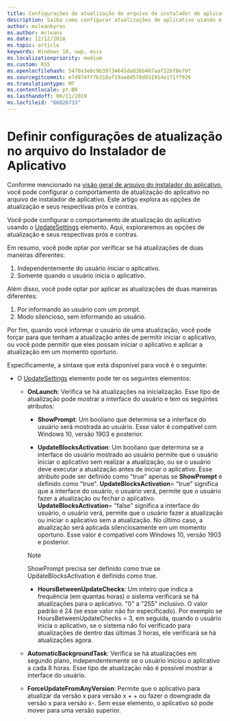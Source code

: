 ```yaml
---
title: Configurações de atualização de arquivo do instalador de aplicativo
description: Saiba como configurar atualizações de aplicativo usando o arquivo do instalador do aplicativo.
author: mcleanbyron
ms.author: mcleans
ms.date: 12/12/2018
ms.topic: article
keywords: Windows 10, uwp, msix
ms.localizationpriority: medium
ms.custom: RS5
ms.openlocfilehash: 5470a3e8c9b39734645da838b467aaf32bf8e79f
ms.sourcegitcommit: e7d974ff7b318af19aa8d578d031914e1f1ff926
ms.translationtype: MT
ms.contentlocale: pt-BR
ms.lasthandoff: 06/11/2019
ms.locfileid: "66826733"
---
```

# <a name="configure-update-settings-in-the-app-installer-file"></a>Definir configurações de atualização no arquivo do Instalador de Aplicativo

Conforme mencionado na [visão geral de arquivo do instalador do aplicativo](app-installer-file-overview.md), você pode configurar o comportamento de atualização do aplicativo no arquivo de instalador de aplicativo. Este artigo explora as opções de atualização e seus respectivas prós e contras.

Você pode configurar o comportamento de atualização do aplicativo usando o [UpdateSettings](https://docs.microsoft.com/uwp/schemas/appinstallerschema/element-update-settings) elemento. Aqui, exploraremos as opções de atualização e seus respectivas prós e contras.

Em resumo, você pode optar por verificar se há atualizações de duas maneiras diferentes:
1. Independentemente do usuário iniciar o aplicativo.
2. Somente quando o usuário inicia o aplicativo.

Além disso, você pode optar por aplicar as atualizações de duas maneiras diferentes:
1. Por informando ao usuário com um prompt.
2. Modo silencioso, sem informando ao usuário.

Por fim, quando você informar o usuário de uma atualização, você pode forçar para que tenham a atualização antes de permitir iniciar o aplicativo, ou você pode permitir que eles possam iniciar o aplicativo e aplicar a atualização em um momento oportuno.

Especificamente, a sintaxe que está disponível para você é o seguinte:

- O [UpdateSettings](https://docs.microsoft.com/uwp/schemas/appinstallerschema/element-update-settings) elemento pode ter os seguintes elementos:

    - **OnLaunch**: Verifica se há atualizações na inicialização. Esse tipo de atualização pode mostrar a interface do usuário e tem os seguintes atributos:

        - **ShowPrompt**: Um booliano que determina se a interface do usuário será mostrada ao usuário. Esse valor é compatível com Windows 10, versão 1903 e posterior.

        - **UpdateBlocksActivation**: Um booliano que determina se a interface do usuário mostrado ao usuário permite que o usuário iniciar o aplicativo sem realizar a atualização, ou se o usuário deve executar a atualização antes de iniciar o aplicativo. Esse atributo pode ser definido como "true" apenas se **ShowPrompt** é definido como "true". **UpdateBlocksActivation**= "true" significa que a interface do usuário, o usuário verá, permite que o usuário fazer a atualização ou fechar o aplicativo. **UpdateBlocksActivation**= "false" significa a interface do usuário, o usuário verá, permite que o usuário fazer a atualização ou iniciar o aplicativo sem a atualização. No último caso, a atualização será aplicada silenciosamente em um momento oportuno. Esse valor é compatível com Windows 10, versão 1903 e posterior.

        > [!NOTE]
        > ShowPrompt precisa ser definido como true se UpdateBlocksActivation é definido como true.

        - **HoursBetweenUpdateChecks**: Um inteiro que indica a frequência (em quantas horas) o sistema verificará se há atualizações para o aplicativo. "0" a "255" inclusivo. O valor padrão é 24 (se esse valor não for especificado). Por exemplo se HoursBetweenUpdateChecks = 3, em seguida, quando o usuário inicia o aplicativo, se o sistema não foi verificado para atualizações de dentro das últimas 3 horas, ele verificará se há atualizações agora.  

    - **AutomaticBackgroundTask**: Verifica se há atualizações em segundo plano, independentemente se o usuário iniciou o aplicativo a cada 8 horas. Esse tipo de atualização não é possível mostrar a interface do usuário.

    - **ForceUpdateFromAnyVersion**: Permite que o aplicativo para atualizar da versão x para versão x + + ou fazer o downgrade da versão x para versão x-. Sem esse elemento, o aplicativo só pode mover para uma versão superior.
